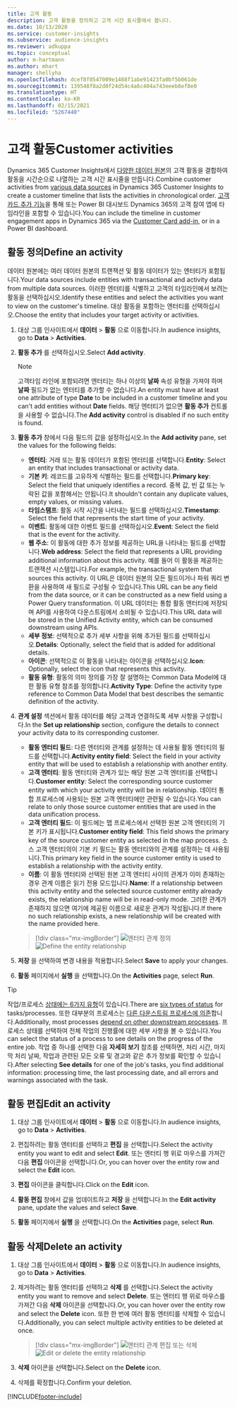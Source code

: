 ```yaml
---
title: 고객 활동
description: 고객 활동을 정의하고 고객 시간 표시줄에서 봅니다.
ms.date: 10/13/2020
ms.service: customer-insights
ms.subservice: audience-insights
ms.reviewer: adkuppa
ms.topic: conceptual
author: m-hartmann
ms.author: mhart
manager: shellyha
ms.openlocfilehash: dcef8f0547009e1488f1abe91423fa0bf5b061de
ms.sourcegitcommit: 139548f8a2d0f24d54c4a6c404a743eeeb8ef8e0
ms.translationtype: HT
ms.contentlocale: ko-KR
ms.lasthandoff: 02/15/2021
ms.locfileid: "5267440"
---
```

# <a name="customer-activities"></a><span data-ttu-id="e0331-103">고객 활동</span><span class="sxs-lookup"><span data-stu-id="e0331-103">Customer activities</span></span>

<span data-ttu-id="e0331-104">Dynamics 365 Customer Insights에서 [다양한 데이터 원본](data-sources.md)의 고객 활동을 결합하여 활동을 시간순으로 나열하는 고객 시간 표시줄을 만듭니다.</span><span class="sxs-lookup"><span data-stu-id="e0331-104">Combine customer activities from [various data sources](data-sources.md) in Dynamics 365 Customer Insights to create a customer timeline that lists the activities in chronological order.</span></span> <span data-ttu-id="e0331-105">[고객 카드 추가 기능](customer-card-add-in.md)을 통해 또는 Power BI 대시보드 Dynamics 365의 고객 참여 앱에 타임라인을 포함할 수 있습니다.</span><span class="sxs-lookup"><span data-stu-id="e0331-105">You can include the timeline in customer engagement apps in Dynamics 365 via the [Customer Card add-in](customer-card-add-in.md), or in a Power BI dashboard.</span></span>

## <a name="define-an-activity"></a><span data-ttu-id="e0331-106">활동 정의</span><span class="sxs-lookup"><span data-stu-id="e0331-106">Define an activity</span></span>

<span data-ttu-id="e0331-107">데이터 원본에는 여러 데이터 원본의 트랜잭션 및 활동 데이터가 있는 엔터티가 포함됩니다.</span><span class="sxs-lookup"><span data-stu-id="e0331-107">Your data sources include entities with transactional and activity data from multiple data sources.</span></span> <span data-ttu-id="e0331-108">이러한 엔터티를 식별하고 고객의 타임라인에서 보려는 활동을 선택하십시오.</span><span class="sxs-lookup"><span data-stu-id="e0331-108">Identify these entities and select the activities you want to view on the customer's timeline.</span></span> <span data-ttu-id="e0331-109">대상 활동을 포함하는 엔터티를 선택하십시오.</span><span class="sxs-lookup"><span data-stu-id="e0331-109">Choose the entity that includes your target activity or activities.</span></span>

1. <span data-ttu-id="e0331-110">대상 그룹 인사이트에서 **데이터** > **활동** 으로 이동합니다.</span><span class="sxs-lookup"><span data-stu-id="e0331-110">In audience insights, go to **Data** > **Activities**.</span></span>

1. <span data-ttu-id="e0331-111">**활동 추가** 를 선택하십시오.</span><span class="sxs-lookup"><span data-stu-id="e0331-111">Select **Add activity**.</span></span>

   > [!NOTE]
   > <span data-ttu-id="e0331-112">고객타임 라인에 포함되려면 엔터티는 하나 이상의 **날짜** 속성 유형을 가져야 하며 **날짜** 필드가 없는 엔터티를 추가할 수 없습니다.</span><span class="sxs-lookup"><span data-stu-id="e0331-112">An entity must have at least one attribute of type **Date** to be included in a customer timeline and you can't add entities without **Date** fields.</span></span> <span data-ttu-id="e0331-113">해당 엔터티가 없으면 **활동 추가** 컨트롤을 사용할 수 없습니다.</span><span class="sxs-lookup"><span data-stu-id="e0331-113">The **Add activity** control is disabled if no such entity is found.</span></span>

1. <span data-ttu-id="e0331-114">**활동 추가** 창에서 다음 필드의 값을 설정하십시오.</span><span class="sxs-lookup"><span data-stu-id="e0331-114">In the **Add activity** pane, set the values for the following fields:</span></span>

   - <span data-ttu-id="e0331-115">**엔터티**: 거래 또는 활동 데이터가 포함된 엔터티를 선택합니다.</span><span class="sxs-lookup"><span data-stu-id="e0331-115">**Entity**: Select an entity that includes transactional or activity data.</span></span>
   - <span data-ttu-id="e0331-116">**기본 키**: 레코드를 고유하게 식별하는 필드를 선택합니다.</span><span class="sxs-lookup"><span data-stu-id="e0331-116">**Primary key**: Select the field that uniquely identifies a record.</span></span> <span data-ttu-id="e0331-117">중복 값, 빈 값 또는 누락된 값을 포함해서는 안됩니다.</span><span class="sxs-lookup"><span data-stu-id="e0331-117">It shouldn't contain any duplicate values, empty values, or missing values.</span></span>
   - <span data-ttu-id="e0331-118">**타임스탬프**: 활동 시작 시간을 나타내는 필드를 선택하십시오.</span><span class="sxs-lookup"><span data-stu-id="e0331-118">**Timestamp**: Select the field that represents the start time of your activity.</span></span>
   - <span data-ttu-id="e0331-119">**이벤트**: 활동에 대한 이벤트 필드를 선택하십시오.</span><span class="sxs-lookup"><span data-stu-id="e0331-119">**Event**: Select the field that is the event for the activity.</span></span>
   - <span data-ttu-id="e0331-120">**웹 주소**: 이 활동에 대한 추가 정보를 제공하는 URL을 나타내는 필드를 선택합니다.</span><span class="sxs-lookup"><span data-stu-id="e0331-120">**Web address**: Select the field that represents a URL providing additional information about this activity.</span></span> <span data-ttu-id="e0331-121">예를 들어 이 활동을 제공하는 트랜잭션 시스템입니다.</span><span class="sxs-lookup"><span data-stu-id="e0331-121">For example, the transactional system that sources this activity.</span></span> <span data-ttu-id="e0331-122">이 URL은 데이터 원본의 모든 필드이거나 파워 쿼리 변환을 사용하여 새 필드로 구성될 수 있습니다.</span><span class="sxs-lookup"><span data-stu-id="e0331-122">This URL can be any field from the data source, or it can be constructed as a new field using a Power Query transformation.</span></span> <span data-ttu-id="e0331-123">이 URL 데이터는 통합 활동 엔터티에 저장되며 API를 사용하여 다운스트림에서 소비될 수 있습니다.</span><span class="sxs-lookup"><span data-stu-id="e0331-123">This URL data will be stored in the Unified Activity entity, which can be consumed downstream using APIs.</span></span>
   - <span data-ttu-id="e0331-124">**세부 정보**: 선택적으로 추가 세부 사항을 위해 추가된 필드를 선택하십시오.</span><span class="sxs-lookup"><span data-stu-id="e0331-124">**Details**: Optionally, select the field that is added for additional details.</span></span>
   - <span data-ttu-id="e0331-125">**아이콘**: 선택적으로 이 활동을 나타내는 아이콘을 선택하십시오.</span><span class="sxs-lookup"><span data-stu-id="e0331-125">**Icon**: Optionally, select the icon that represents this activity.</span></span>
   - <span data-ttu-id="e0331-126">**활동 유형**: 활동의 의미 정의를 가장 잘 설명하는 Common Data Model에 대한 활동 유형 참조를 정의합니다.</span><span class="sxs-lookup"><span data-stu-id="e0331-126">**Activity Type**: Define the activity type reference to Common Data Model that best describes the semantic definition of the activity.</span></span>

1. <span data-ttu-id="e0331-127">**관계 설정** 섹션에서 활동 데이터를 해당 고객과 연결하도록 세부 사항을 구성합니다.</span><span class="sxs-lookup"><span data-stu-id="e0331-127">In the **Set up relationship** section, configure the details to connect your activity data to its corresponding customer.</span></span>

    - <span data-ttu-id="e0331-128">**활동 엔터티 필드**: 다른 엔터티와 관계를 설정하는 데 사용될 활동 엔터티의 필드를 선택합니다.</span><span class="sxs-lookup"><span data-stu-id="e0331-128">**Activity entity field**: Select the field in your activity entity that will be used to establish a relationship with another entity.</span></span>
    - <span data-ttu-id="e0331-129">**고객 엔터티**: 활동 엔터티와 관계가 있는 해당 원본 고객 엔터티를 선택합니다.</span><span class="sxs-lookup"><span data-stu-id="e0331-129">**Customer entity**: Select the corresponding source customer entity with which your activity entity will be in relationship.</span></span> <span data-ttu-id="e0331-130">데이터 통합 프로세스에 사용되는 원본 고객 엔터티에만 관련될 수 있습니다.</span><span class="sxs-lookup"><span data-stu-id="e0331-130">You can relate to only those source customer entities that are used in the data unification process.</span></span>
    - <span data-ttu-id="e0331-131">**고객 엔터티 필드**: 이 필드에는 맵 프로세스에서 선택한 원본 고객 엔터티의 기본 키가 표시됩니다.</span><span class="sxs-lookup"><span data-stu-id="e0331-131">**Customer entity field**: This field shows the primary key of the source customer entity as selected in the map process.</span></span> <span data-ttu-id="e0331-132">소스 고객 엔터티의이 기본 키 필드는 활동 엔터티와의 관계를 설정하는 데 사용됩니다.</span><span class="sxs-lookup"><span data-stu-id="e0331-132">This primary key field in the source customer entity is used to establish a relationship with the activity entity.</span></span>
    - <span data-ttu-id="e0331-133">**이름**: 이 활동 엔터티와 선택된 원본 고객 엔터티 사이의 관계가 이미 존재하는 경우 관계 이름은 읽기 전용 모드입니다.</span><span class="sxs-lookup"><span data-stu-id="e0331-133">**Name**: If a relationship between this activity entity and the selected source customer entity already exists, the relationship name will be in read-only mode.</span></span> <span data-ttu-id="e0331-134">그러한 관계가 존재하지 않으면 여기에 제공된 이름으로 새로운 관계가 작성됩니다.</span><span class="sxs-lookup"><span data-stu-id="e0331-134">If there no such relationship exists, a new relationship will be created with the name provided here.</span></span>
   
   > [!div class="mx-imgBorder"]
   > <span data-ttu-id="e0331-135">![엔터티 관계 정의](media/activities-entities-define.png "엔터티 관계 정의")</span><span class="sxs-lookup"><span data-stu-id="e0331-135">![Define the entity relationship](media/activities-entities-define.png "Define the entity relationship")</span></span>

1. <span data-ttu-id="e0331-136">**저장** 을 선택하여 변경 내용을 적용합니다.</span><span class="sxs-lookup"><span data-stu-id="e0331-136">Select **Save** to apply your changes.</span></span>

1. <span data-ttu-id="e0331-137">**활동** 페이지에서 **실행** 을 선택합니다.</span><span class="sxs-lookup"><span data-stu-id="e0331-137">On the **Activities** page, select **Run**.</span></span>

> [!TIP]
> <span data-ttu-id="e0331-138">작업/프로세스 [상태에는 6가지 유형](system.md#status-types)이 있습니다.</span><span class="sxs-lookup"><span data-stu-id="e0331-138">There are [six types of status](system.md#status-types) for tasks/processes.</span></span> <span data-ttu-id="e0331-139">또한 대부분의 프로세스는 [다른 다운스트림 프로세스에 의존](system.md#refresh-policies)합니다.</span><span class="sxs-lookup"><span data-stu-id="e0331-139">Additionally, most processes [depend on other downstream processes](system.md#refresh-policies).</span></span> <span data-ttu-id="e0331-140">프로세스 상태를 선택하여 전체 작업의 진행률에 대한 세부 사항을 볼 수 있습니다.</span><span class="sxs-lookup"><span data-stu-id="e0331-140">You can select the status of a process to see details on the progress of the entire job.</span></span> <span data-ttu-id="e0331-141">작업 중 하나를 선택한 다음 **자세히 보기** 참조를 선택하면, 처리 시간, 마지막 처리 날짜, 작업과 관련된 모든 오류 및 경고와 같은 추가 정보를 확인할 수 있습니다.</span><span class="sxs-lookup"><span data-stu-id="e0331-141">After selecting **See details** for one of the job's tasks, you find additional information: processing time, the last processing date, and all errors and warnings associated with the task.</span></span>

## <a name="edit-an-activity"></a><span data-ttu-id="e0331-142">활동 편집</span><span class="sxs-lookup"><span data-stu-id="e0331-142">Edit an activity</span></span>

1. <span data-ttu-id="e0331-143">대상 그룹 인사이트에서 **데이터** > **활동** 으로 이동합니다.</span><span class="sxs-lookup"><span data-stu-id="e0331-143">In audience insights, go to **Data** > **Activities**.</span></span>

2. <span data-ttu-id="e0331-144">편집하려는 활동 엔터티를 선택하고 **편집** 을 선택합니다.</span><span class="sxs-lookup"><span data-stu-id="e0331-144">Select the activity entity you want to edit and select **Edit**.</span></span> <span data-ttu-id="e0331-145">또는 엔터티 행 위로 마우스를 가져간 다음 **편집** 아이콘을 선택합니다.</span><span class="sxs-lookup"><span data-stu-id="e0331-145">Or, you can hover over the entity row and select the **Edit** icon.</span></span>

3. <span data-ttu-id="e0331-146">**편집** 아이콘을 클릭합니다.</span><span class="sxs-lookup"><span data-stu-id="e0331-146">Click on the **Edit** icon.</span></span>

4. <span data-ttu-id="e0331-147">**활동 편집** 창에서 값을 업데이트하고 **저장** 을 선택합니다.</span><span class="sxs-lookup"><span data-stu-id="e0331-147">In the **Edit activity** pane, update the values and select **Save**.</span></span>

5. <span data-ttu-id="e0331-148">**활동** 페이지에서 **실행** 을 선택합니다.</span><span class="sxs-lookup"><span data-stu-id="e0331-148">On the **Activities** page, select **Run**.</span></span>

## <a name="delete-an-activity"></a><span data-ttu-id="e0331-149">활동 삭제</span><span class="sxs-lookup"><span data-stu-id="e0331-149">Delete an activity</span></span>

1. <span data-ttu-id="e0331-150">대상 그룹 인사이트에서 **데이터** > **활동** 으로 이동합니다.</span><span class="sxs-lookup"><span data-stu-id="e0331-150">In audience insights, go to **Data** > **Activities**.</span></span>

2. <span data-ttu-id="e0331-151">제거하려는 활동 엔터티를 선택하고 **삭제** 를 선택합니다.</span><span class="sxs-lookup"><span data-stu-id="e0331-151">Select the activity entity you want to remove and select **Delete**.</span></span> <span data-ttu-id="e0331-152">또는 엔터티 행 위로 마우스를 가져간 다음 **삭제** 아이콘을 선택합니다.</span><span class="sxs-lookup"><span data-stu-id="e0331-152">Or, you can hover over the entity row and select the **Delete** icon.</span></span> <span data-ttu-id="e0331-153">또한 한 번에 여러 활동 엔터티를 삭제할 수 있습니다.</span><span class="sxs-lookup"><span data-stu-id="e0331-153">Additionally, you can select multiple activity entities to be deleted at once.</span></span>
   > [!div class="mx-imgBorder"]
   > <span data-ttu-id="e0331-154">![엔터티 관계 편집 또는 삭제](media/activities-entities-edit-delete.png "엔터티 관계 편집 또는 삭제")</span><span class="sxs-lookup"><span data-stu-id="e0331-154">![Edit or delete the entity relationship](media/activities-entities-edit-delete.png "Edit or delete the entity relationship")</span></span>

3. <span data-ttu-id="e0331-155">**삭제** 아이콘을 선택합니다.</span><span class="sxs-lookup"><span data-stu-id="e0331-155">Select on the **Delete** icon.</span></span>

4. <span data-ttu-id="e0331-156">삭제를 확정합니다.</span><span class="sxs-lookup"><span data-stu-id="e0331-156">Confirm your deletion.</span></span>


[!INCLUDE[footer-include](../includes/footer-banner.md)]